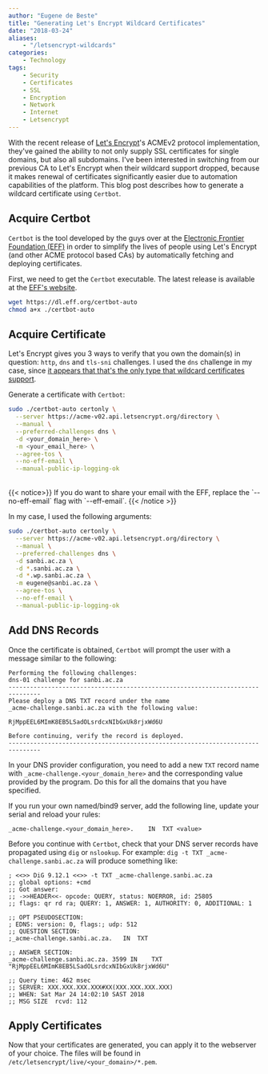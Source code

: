 ```yaml
---
author: "Eugene de Beste"
title: "Generating Let's Encrypt Wildcard Certificates"
date: "2018-03-24"
aliases:
    - "/letsencrypt-wildcards"
categories:
    - Technology
tags:
    - Security
    - Certificates
    - SSL
    - Encryption
    - Network
    - Internet
    - Letsencrypt
---
```


With the recent release of [Let's Encrypt](https://letsencrypt.org/)'s ACMEv2 protocol implementation, they've gained the ability to not only supply SSL certificates for single domains, but also all subdomains. I've been interested in switching from our previous CA to Let's Encrypt when their wildcard support dropped, because it makes renewal of certificates significantly easier due to automation capabilities of the platform. This blog post describes how to generate a wildcard certificate using `Certbot`.

## Acquire Certbot
`Certbot` is the tool developed by the guys over at the [Electronic Frontier Foundation (EFF)](https://www.eff.org/) in order to simplify the lives of people using Let's Encrypt (and other ACME protocol based CAs) by automatically fetching and deploying certificates.

First, we need to get the `Certbot` executable. The latest release is available at the [EFF's website](https://dl.eff.org/certbot-auto).

```bash
wget https://dl.eff.org/certbot-auto
chmod a+x ./certbot-auto
```

## Acquire Certificate
Let's Encrypt gives you 3 ways to verify that you own the domain(s) in question: `http`, `dns` and `tls-sni` challenges. I used the `dns` challenge in my case, since [it appears that that's the only type that wildcard certificates support](https://community.letsencrypt.org/t/acme-v2-and-wildcard-certificate-support-is-live/55579).

Generate a certificate with `Certbot`:

```bash
sudo ./certbot-auto certonly \
  --server https://acme-v02.api.letsencrypt.org/directory \
  --manual \
  --preferred-challenges dns \
  -d <your_domain_here> \
  -m <your_email_here> \
  --agree-tos \
  --no-eff-email \
  --manual-public-ip-logging-ok
```

<br />
{{< notice>}}
If you do want to share your email with the EFF, replace the `--no-eff-email` flag with `--eff-email`.
{{< /notice >}}

In my case, I used the following arguments:
```bash
sudo ./certbot-auto certonly \
  --server https://acme-v02.api.letsencrypt.org/directory \
  --manual \
  --preferred-challenges dns \
  -d sanbi.ac.za \
  -d *.sanbi.ac.za \
  -d *.wp.sanbi.ac.za \
  -m eugene@sanbi.ac.za \
  --agree-tos \
  --no-eff-email \
  --manual-public-ip-logging-ok
```

## Add DNS Records
Once the certificate is obtained, `Certbot` will prompt the user with a message similar to the following:

```text
Performing the following challenges:
dns-01 challenge for sanbi.ac.za
-------------------------------------------------------------------------------
Please deploy a DNS TXT record under the name
_acme-challenge.sanbi.ac.za with the following value:

RjMppEEL6MImK8EB5LSadOLsrdcxNIbGxUk8rjxWd6U

Before continuing, verify the record is deployed.
-------------------------------------------------------------------------------
```

In your DNS provider configuration, you need to add a new `TXT` record name with `_acme-challenge.<your_domain_here>` and the corresponding value provided by the program. Do this for all the domains that you have specified.

If you run your own named/bind9 server, add the following line, update your serial and reload your rules:

```text
_acme-challenge.<your_domain_here>.    IN  TXT <value>
```

Before you continue with `Certbot`, check that your DNS server records have propagated using `dig` or `nslookup`. For example: `dig -t TXT _acme-challenge.sanbi.ac.za` will produce something like:

```text
; <<>> DiG 9.12.1 <<>> -t TXT _acme-challenge.sanbi.ac.za
;; global options: +cmd
;; Got answer:
;; ->>HEADER<<- opcode: QUERY, status: NOERROR, id: 25805
;; flags: qr rd ra; QUERY: 1, ANSWER: 1, AUTHORITY: 0, ADDITIONAL: 1

;; OPT PSEUDOSECTION:
; EDNS: version: 0, flags:; udp: 512
;; QUESTION SECTION:
;_acme-challenge.sanbi.ac.za.	IN	TXT

;; ANSWER SECTION:
_acme-challenge.sanbi.ac.za. 3599 IN	TXT	"RjMppEEL6MImK8EB5LSadOLsrdcxNIbGxUk8rjxWd6U"

;; Query time: 462 msec
;; SERVER: XXX.XXX.XXX.XXX#XX(XXX.XXX.XXX.XXX)
;; WHEN: Sat Mar 24 14:02:10 SAST 2018
;; MSG SIZE  rcvd: 112
```

## Apply Certificates
Now that your certificates are generated, you can apply it to the webserver of your choice. The files will be found in `/etc/letsencrypt/live/<your_domain>/*.pem`.